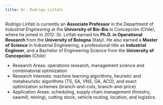 ```yaml
---
title: Dr. Rodrigo Linfati
---
```

Rodrigo Linfati is currently an __Associate Professor__ in the Department of *Industrial Engineering* at the __University of Bío-Bío__ in Concepción (Chile), where he joined in 2012. Dr. Linfati earned his __Ph.D. in Operational Research__ from the __University of Bologna__ (Italy). He also earned a __Master of Science__ in Industrial Engineering, a professional title as __Industrial Engineer__, and a Bachelor of Engineering Science from the __University of Concepción__ (Chile)

- Research Areas: operations research, management science and combinatorial optimization
- Research Interests: machine learning algorithms, heuristic and metaheuristic algorithms (TS, SA, VNS, GA, ACO), and exact optimization schemes (branch-and-cuts, branch-and-price)
- Application Areas: scheduling, supply chain management (forestry, sawmill, mining), cutting stock, vehicle routing, location, and logistics.
